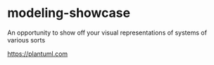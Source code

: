 # modeling-showcase
An opportunity to show off your visual representations of systems of various sorts



https://plantuml.com
